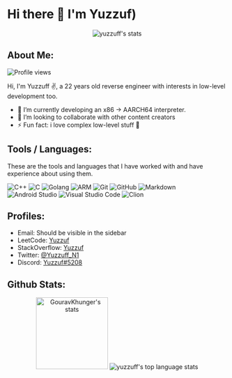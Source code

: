 # Hi there 👋 I'm Yuzzuf)

<p align="center">
    <img src="https://github-profile-trophy.vercel.app/?username=yuzzuff&theme=darkhub&margin-w=15&margin-h=15&column=6&v=2" alt="yuzzuff's stats" />
</p>

## About Me:

<img src="https://komarev.com/ghpvc/?username=yuzzuff&label=Profile%20views&color=70a5fd&style=flat" alt="Profile views" />

Hi, I'm Yuzzuff ✌️, a 22 years old reverse engineer with interests in low-level development too.

- 🌱 I’m currently developing an x86 -> AARCH64 interpreter.
- 👯 I’m looking to collaborate with other content creators
- ⚡ Fun fact: i love complex low-level stuff 🧬

## Tools / Languages:

These are the tools and languages that I have worked with and have experience about using them.

![C++](https://img.shields.io/badge/-C++-05122A?style=flat&logo=c%2B%2B)
![C](https://img.shields.io/badge/-CLang-05122A?style=flat&logo=c)
![Golang](https://img.shields.io/badge/-GoLang-05122A?style=flat&logo=go)
![ARM](https://img.shields.io/badge/-ARM-05122A?style=flat&logo=arm)
![Git](https://img.shields.io/badge/-Git-05122A?style=flat&logo=git)
![GitHub](https://img.shields.io/badge/-GitHub-05122A?style=flat&logo=github)
![Markdown](https://img.shields.io/badge/-Markdown-05122A?style=flat&logo=markdown)
![Android Studio](https://img.shields.io/badge/-Android%20Studio-05122A?style=flat&logo=android-studio)
![Visual Studio Code](https://img.shields.io/badge/-Visual%20Studio%20Code-05122A?style=flat&logo=visual-studio-code&logoColor=007ACC)
![Clion](https://img.shields.io/badge/-CLion-05122A?style=flat&logo=clion)

## Profiles:

- Email: Should be visible in the sidebar
- LeetCode: [Yuzzuf](https://leetcode.com/yuzzuff/)
- StackOverflow: [Yuzzuf](https://stackoverflow.com/users/19577131/yuzzuf)
- Twitter: [@Yuzzuff_N1](https://twitter.com/Yuzzuff_N1)
- Discord: [Yuzzuf#5208](https://discord.com/users/998586873641451560)

## Github Stats:

<p align="center">
    <img height="165" src="https://github-readme-stats.vercel.app/api?username=yuzzuff&count_private=true&include_all_commits=true&theme=tokyonight" alt="GouravKhunger's stats" />
    <img src="https://github-readme-stats.vercel.app/api/top-langs/?username=yuzzuff&layout=compact&theme=tokyonight" alt="yuzzuff's top language stats" />
</p>
